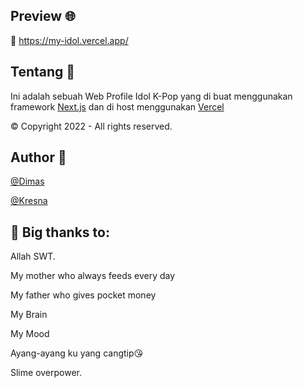 

## Preview 🌐

🔗 https://my-idol.vercel.app/

## Tentang 📝

Ini adalah sebuah Web Profile Idol K-Pop yang di buat menggunakan framework <a href="https://nextjs.org/">Next.js</a>
dan di host menggunakan <a href="https://vercel.com/">Vercel</a>


© Copyright 2022 - All rights reserved.

## Author 🤖
<a href="https://instagram.com/dimstr__?igshid=YmMyMTA2M2Y=" target="_blank">@Dimas</a><p>
<a href="https://instagram.com/abcdefghij__k__lmnopqrstuvwxyz?igshid=YmMyMTA2M2Y=" target="_blank">@Kresna</a>

## 🛐 Big thanks to:
  Allah SWT.<p>
  My mother who always feeds every day<p>
  My father who gives pocket money<p>
  My Brain<p>
  My Mood<p>
  Ayang-ayang ku yang cangtip😘<p>
  Slime overpower.
  
